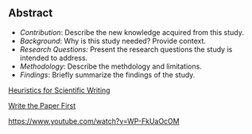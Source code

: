 ## Abstract
 - *Contribution*: Describe the new knowledge acquired from this study.
 - *Background*: Why is this study needed? Provide context.
 - *Research Questions:* Present the research questions the study is intended to address.
 - *Methodology*: Describe the methdology and limitations.
 - *Findings*: Briefly summarize the findings of the study.


[Heuristics for Scientific Writing](http://approximatelycorrect.com/2018/01/29/heuristics-technical-scientific-writing-machine-learning-perspective/)

[Write the Paper First](https://www.cs.jhu.edu/~jason/advice/write-the-paper-first.html)


https://www.youtube.com/watch?v=WP-FkUaOcOM